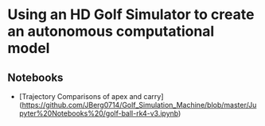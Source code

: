 # Using an HD Golf Simulator to create an autonomous computational model



## Notebooks
- [Trajectory Comparisons of apex and carry] (https://github.com/JBerg0714/Golf_Simulation_Machine/blob/master/Jupyter%20Notebooks%20/golf-ball-rk4-v3.ipynb)
